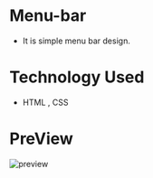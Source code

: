 # Menu-bar
- It is simple menu bar design.
# Technology Used
- HTML , CSS
# PreView
![preview](https://github.com/niranjan-digraje/Menu-bar/assets/155544790/b8cbf0a8-bb87-47e7-ab83-4df62e6104ed)

